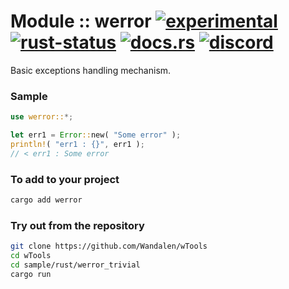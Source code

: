 # Module :: werror [![experimental](https://img.shields.io/badge/stability-experimental-orange.svg)](https://github.com/emersion/stability-badges#experimental) [![rust-status](https://github.com/Wandalen/wTools/actions/workflows/ModulewErrorPush.yml/badge.svg)](https://github.com/Wandalen/wTools/actions/workflows/ModulewErrorPush.yml) [![docs.rs](https://img.shields.io/docsrs/werror?color=e3e8f0&logo=docs.rs)](https://docs.rs/werror) [![discord](https://img.shields.io/discord/872391416519737405?color=e3e8f0&logo=discord&logoColor=e3e8f0)](https://discord.gg/JwTG6d2b)

Basic exceptions handling mechanism.

### Sample

```rust
use werror::*;

let err1 = Error::new( "Some error" );
println!( "err1 : {}", err1 );
// < err1 : Some error
```

### To add to your project

```sh
cargo add werror
```

### Try out from the repository

```sh
git clone https://github.com/Wandalen/wTools
cd wTools
cd sample/rust/werror_trivial
cargo run
```
